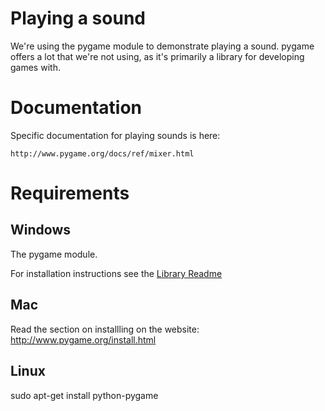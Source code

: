 # Playing a sound

We're using the pygame module to demonstrate playing a sound. pygame offers a lot that we're not using, as it's primarily a library for developing games with.

# Documentation

Specific documentation for playing sounds is here:

    http://www.pygame.org/docs/ref/mixer.html

# Requirements

## Windows

The pygame module.

For installation instructions see the [Library Readme](../README.md)

## Mac

Read the section on installling on the website: http://www.pygame.org/install.html

## Linux

sudo apt-get install python-pygame

